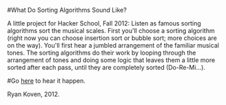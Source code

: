 
#What Do Sorting Algorithms Sound Like?

A little project for Hacker School, Fall 2012: Listen as famous sorting algorithms sort the musical scales. First you'll choose a sorting algorithm (right now you can choose insertion sort or bubble sort; more choices are on the way). You'll first hear a jumbled arrangement of the familiar musical tones. The sorting algorithms do their work by looping through the arrangement of tones and doing some logic that leaves them a little more sorted after each pass, until they are completely sorted (Do-Re-Mi...).

#Go [here](http://ryankoven.com/music_of_the_sorts/music_sort.html) to hear it happen.

Ryan Koven, 2012.

